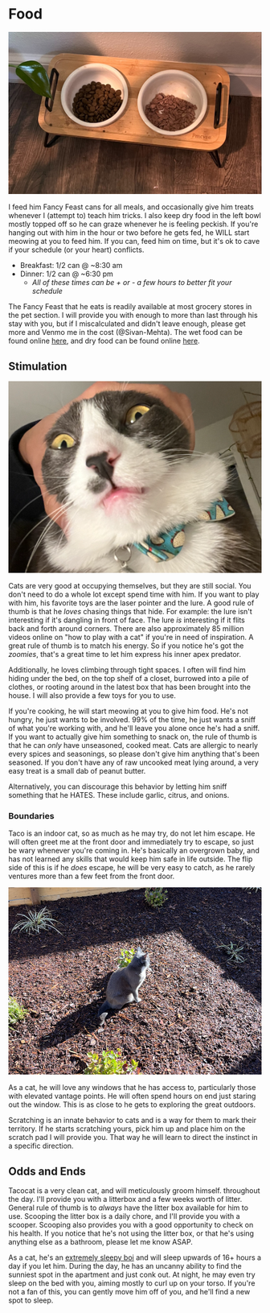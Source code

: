 # Food

![](food-bowls.png)

I feed him Fancy Feast cans for all meals, and occasionally give him treats whenever I (attempt to) teach him tricks. I also keep dry food in the left bowl mostly topped off so he can graze whenever he is feeling peckish. If you're hanging out with him in the hour or two before he gets fed, he WILL start meowing at you to feed him. If you can, feed him on time, but it's ok to cave if your schedule (or your heart) conflicts.

- Breakfast: 1/2 can @ ~8:30 am
- Dinner: 1/2 can @ ~6:30 pm
  - *All of these times can be + or - a few hours to better fit your schedule*

The Fancy Feast that he eats is readily available at most grocery stores in the pet section. I will provide you with enough to more than last through his stay with you, but if I miscalculated and didn't leave enough, please get more and Venmo me in the cost (@Sivan-Mehta). The wet food can be found online [here](https://www.fredmeyer.com/p/purina-fancy-feast-seafood-grilled-collection-wet-cat-food-variety-pack/0005000057546?fulfillment=PICKUP&searchType=default_search), and dry food can be found online [here](https://www.fredmeyer.com/p/blue-buffalo-wilderness-high-protein-natural-salmon-adult-dry-cat-food/0084024313060?fulfillment=PICKUP&searchType=default_search).

## Stimulation

![](lol.png)

Cats are very good at occupying themselves, but they are still social. You don't need to do a whole lot except spend time with him. If you want to play with him, his favorite toys are the laser pointer and the lure. A good rule of thumb is that he _loves_ chasing things that hide. For example: the lure isn't interesting if it's dangling in front of face. The lure _is_ interesting if it flits back and forth around corners. There are also approximately 85 million videos online on "how to play with a cat" if you're in need of inspiration. A great rule of thumb is to match his energy. So if you notice he's got the _zoomies_, that's a great time to let him express his inner apex predator.

Additionally, he loves climbing through tight spaces. I often will find him hiding under the bed, on the top shelf of a closet, burrowed into a pile of clothes, or rooting around in the latest box that has been brought into the house. I will also provide a few toys for you to use.

If you're cooking, he will start meowing at you to give him food. He's not hungry, he just wants to be involved. 99% of the time, he just wants a sniff of what you're working with, and he'll leave you alone once he's had a sniff. If you want to actually give him something to snack on, the rule of thumb is that he can _only_ have unseasoned, cooked meat. Cats are allergic to nearly every spices and seasonings, so please don't give him anything that's been seasoned. If you don't have any of raw uncooked meat lying around, a very easy treat is a small dab of peanut butter.

Alternatively, you can discourage this behavior by letting him sniff something that he HATES. These include garlic, citrus, and onions.

### Boundaries

Taco is an indoor cat, so as much as he may try, do not let him escape. He will often greet me at the front door and immediately try to escape, so just be wary whenever you're coming in. He's basically an overgrown baby, and has not learned any skills that would keep him safe in life outside. The flip side of this is if he *does* escape, he will be very easy to catch, as he rarely ventures more than a few feet from the front door.

![](taco-in-the-yard.png "'everything the light touches is my kingdom' - Taco")

As a cat, he will love any windows that he has access to, particularly those with elevated vantage points. He will often spend hours on end just staring out the window. This is as close to he gets to exploring the great outdoors.

Scratching is an innate behavior to cats and is a way for them to mark their territory. If he starts scratching yours, pick him up and place him on the scratch pad I will provide you. That way he will learn to direct the instinct in a specific direction.

## Odds and Ends

Tacocat is a very clean cat, and will meticulously groom himself. throughout the day. I'll provide you with a litterbox and a few weeks worth of litter. General rule of thumb is to *always* have the litter box available for him to use. Scooping the litter box is a daily chore, and I'll provide you with a scooper. Scooping also provides you with a good opportunity to check on his health. If you notice that he's not using the litter box, or that he's using anything else as a bathroom, please let me know ASAP.

As a cat, he's an [extremely sleepy boi](https://www.youtube.com/shorts/syQCUC0mva8) and will sleep upwards of 16+ hours a day if you let him. During the day, he has an uncanny ability to find the sunniest spot in the apartment and just conk out. At night, he may even try sleep on the bed with you, aiming mostly to curl up on your torso. If you're not a fan of this, you can gently move him off of you, and he'll find a new spot to sleep.
